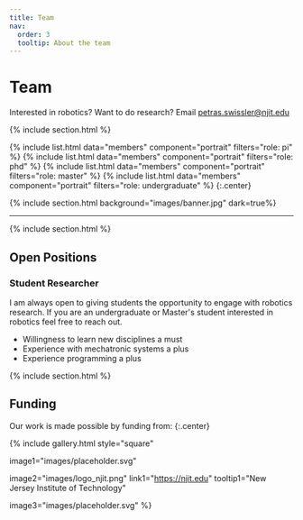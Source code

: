 ```yaml
---
title: Team
nav:
  order: 3
  tooltip: About the team
---
```


# <i class="fas fa-users"></i>Team

Interested in robotics? Want to do research? Email petras.swissler@njit.edu

{% include section.html %}

{%
  include list.html
  data="members"
  component="portrait"
  filters="role: pi"
%}
{%
  include list.html
  data="members"
  component="portrait"
  filters="role: phd"
%}
{%
  include list.html
  data="members"
  component="portrait"
  filters="role: master"
%}
{%
  include list.html
  data="members"
  component="portrait"
  filters="role: undergraduate"
%}
{:.center}

{% include section.html background="images/banner.jpg" dark=true%}

---

{% include section.html %}

## Open Positions

### Student Researcher

I am always open to giving students the opportunity to engage with robotics research. If you are an undergraduate or Master's student interested in robotics feel free to reach out.

- Willingness to learn new disciplines a must
- Experience with mechatronic systems a plus
- Experience programming a plus

<!---
#### PhD Student, Mechanical Engineering

We are looking for a new PhD student who is interested in developing novel robot hardware to explore new challenges.

- Willingness to learn new disciplines a must
- Experience with mechatronic systems a plus
- Experience programming a plus
- Fully-funded position

{% include link.html type="external" link="https://www.njit.edu/admissions/how-apply-graduate-admissions" text="Apply Now" icon="" style="button" %}
{:.center}
--->

{% include section.html %}

## Funding

Our work is made possible by funding from:
{:.center}

{%
  include gallery.html
  style="square"

  image1="images/placeholder.svg"

  image2="images/logo_njit.png"
  link1="https://njit.edu"
  tooltip1="New Jersey Institute of Technology"
  
  image3="images/placeholder.svg"
%}
